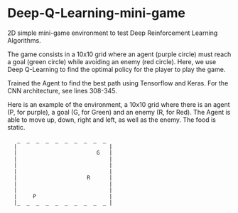 # Deep-Q-Learning-mini-game
2D simple mini-game environment to test Deep Reinforcement Learning Algorithms.

The game consists in a 10x10 grid where an agent (purple circle) must reach a goal (green circle) while avoiding an enemy (red circle). Here, we use Deep Q-Learning to find the optimal policy for the player to play the game.

Trained the Agent to find the best path using Tensorflow and Keras. For the CNN architecture, see lines 308-345.

Here is an example of the environment, a 10x10 grid where there is an agent (P, for purple), a goal (G, for Green) and an enemy (R, for Red).
The Agent is able to move up, down, right and left, as well as the enemy. The food is static.

```
   _  _  _  _  _  _  _  _  _  _
  |                             |
  |                         G   |
  |                             |
  |                             |
  |                             |
  |                      R      |
  |                             |
  |                             |
  |     P                       |
  |_  _  _  _  _  _  _  _  _  _ |
```
